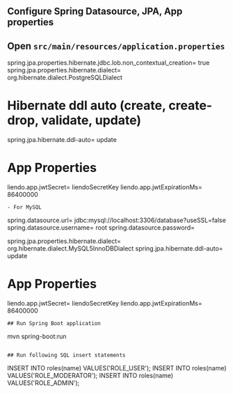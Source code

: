 ## Configure Spring Datasource, JPA, App properties
Open `src/main/resources/application.properties`
- 

spring.jpa.properties.hibernate.jdbc.lob.non_contextual_creation= true
spring.jpa.properties.hibernate.dialect= org.hibernate.dialect.PostgreSQLDialect

# Hibernate ddl auto (create, create-drop, validate, update)
spring.jpa.hibernate.ddl-auto= update

# App Properties
liendo.app.jwtSecret= liendoSecretKey
liendo.app.jwtExpirationMs= 86400000
```
- For MySQL
```
spring.datasource.url= jdbc:mysql://localhost:3306/database?useSSL=false
spring.datasource.username= root
spring.datasource.password= 

spring.jpa.properties.hibernate.dialect= org.hibernate.dialect.MySQL5InnoDBDialect
spring.jpa.hibernate.ddl-auto= update

# App Properties
liendo.app.jwtSecret= liendoSecretKey
liendo.app.jwtExpirationMs= 86400000
```
## Run Spring Boot application
```
mvn spring-boot:run
```

## Run following SQL insert statements
```
INSERT INTO roles(name) VALUES('ROLE_USER');
INSERT INTO roles(name) VALUES('ROLE_MODERATOR');
INSERT INTO roles(name) VALUES('ROLE_ADMIN');
```
